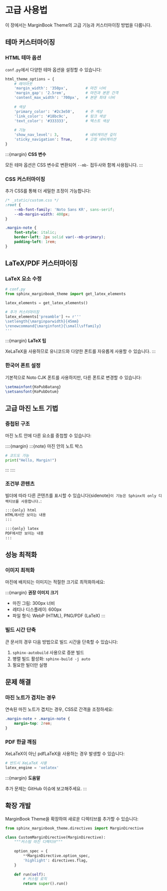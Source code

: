 # 고급 사용법

이 장에서는 MarginBook Theme의 고급 기능과 커스터마이징 방법을 다룹니다.

## 테마 커스터마이징

### HTML 테마 옵션

`conf.py`에서 다양한 테마 옵션을 설정할 수 있습니다:

```python
html_theme_options = {
    # 레이아웃
    'margin_width': '350px',        # 마진 너비
    'margin_gap': '2.5rem',         # 마진과 본문 간격
    'content_max_width': '700px',   # 본문 최대 너비
    
    # 색상
    'primary_color': '#2c3e50',     # 주 색상
    'link_color': '#18bc9c',        # 링크 색상
    'text_color': '#333333',        # 텍스트 색상
    
    # 기능
    'show_nav_level': 3,            # 네비게이션 깊이
    'sticky_navigation': True,      # 고정 네비게이션
}
```

:::{margin}
**CSS 변수**

모든 테마 옵션은 CSS 변수로 변환되어 `--mb-` 접두사와 함께 사용됩니다.
:::

### CSS 커스터마이징

추가 CSS를 통해 더 세밀한 조정이 가능합니다:

```css
/* _static/custom.css */
:root {
    --mb-font-family: 'Noto Sans KR', sans-serif;
    --mb-margin-width: 400px;
}

.margin-note {
    font-style: italic;
    border-left: 2px solid var(--mb-primary);
    padding-left: 1rem;
}
```

## LaTeX/PDF 커스터마이징

### LaTeX 요소 수정

```python
# conf.py
from sphinx_marginbook_theme import get_latex_elements

latex_elements = get_latex_elements()

# 추가 커스터마이징
latex_elements['preamble'] += r'''
\setlength{\marginparwidth}{45mm}
\renewcommand{\marginfont}{\small\sffamily}
'''
```

:::{margin}
**LaTeX 팁**

XeLaTeX을 사용하므로 유니코드와 다양한 폰트를 자유롭게 사용할 수 있습니다.
:::

### 한국어 폰트 설정

기본적으로 Noto CJK 폰트를 사용하지만, 다른 폰트로 변경할 수 있습니다:

```latex
\setmainfont{KoPubBatang}
\setsansfont{KoPubDotum}
```

## 고급 마진 노트 기법

### 중첩된 구조

마진 노트 안에 다른 요소를 중첩할 수 있습니다:

::::{margin}
:::{note}
마진 안의 노트 박스

```python
# 코드도 가능
print("Hello, Margin!")
```
:::
::::

### 조건부 콘텐츠

빌더에 따라 다른 콘텐츠를 표시할 수 있습니다{sidenote}`이 기능은 Sphinx의 only 디렉티브를 사용합니다.`:

```markdown
:::{only} html
HTML에서만 보이는 내용
:::

:::{only} latex
PDF에서만 보이는 내용
:::
```

## 성능 최적화

### 이미지 최적화

마진에 배치되는 이미지는 적절한 크기로 최적화하세요:

:::{margin}
**권장 이미지 크기**
- 마진 그림: 300px 너비
- 레티나 디스플레이: 600px
- 파일 형식: WebP (HTML), PNG/PDF (LaTeX)
:::

### 빌드 시간 단축

큰 문서의 경우 다음 방법으로 빌드 시간을 단축할 수 있습니다:

1. `sphinx-autobuild` 사용으로 증분 빌드
2. 병렬 빌드 활성화: `sphinx-build -j auto`
3. 필요한 빌더만 실행

## 문제 해결

### 마진 노트가 겹치는 경우

연속된 마진 노트가 겹치는 경우, CSS로 간격을 조정하세요:

```css
.margin-note + .margin-note {
    margin-top: 2rem;
}
```

### PDF 한글 깨짐

XeLaTeX이 아닌 pdfLaTeX을 사용하는 경우 발생할 수 있습니다:

```python
# 반드시 XeLaTeX 사용
latex_engine = 'xelatex'
```

:::{margin}
**도움말**

추가 문제는 GitHub 이슈에 보고해주세요.
:::

## 확장 개발

MarginBook Theme을 확장하여 새로운 디렉티브를 추가할 수 있습니다:

```python
from sphinx_marginbook_theme.directives import MarginDirective

class CustomMarginDirective(MarginDirective):
    """커스텀 마진 디렉티브"""
    
    option_spec = {
        **MarginDirective.option_spec,
        'highlight': directives.flag,
    }
    
    def run(self):
        # 커스텀 로직
        return super().run()
```